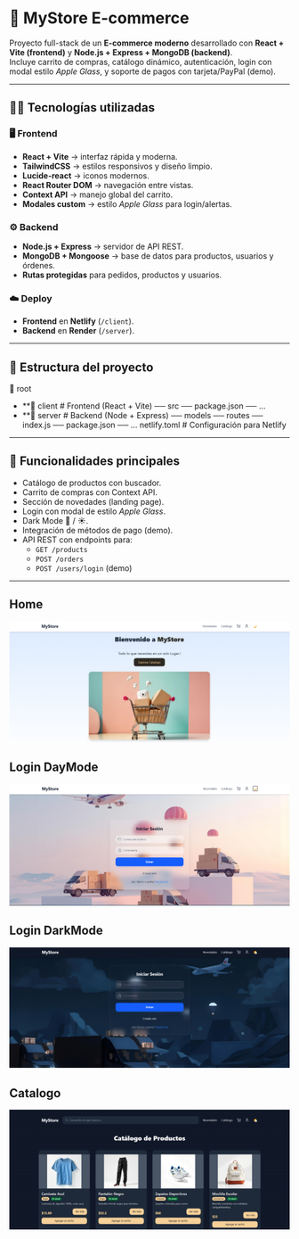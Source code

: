 # 🛒 MyStore E-commerce

Proyecto full-stack de un **E-commerce moderno** desarrollado con **React + Vite (frontend)** y **Node.js + Express + MongoDB (backend)**.  
Incluye carrito de compras, catálogo dinámico, autenticación, login con modal estilo *Apple Glass*, y soporte de pagos con tarjeta/PayPal (demo).

---

## 👩‍💻 Tecnologías utilizadas

### 🖥️ Frontend
- **React + Vite** → interfaz rápida y moderna.
- **TailwindCSS** → estilos responsivos y diseño limpio.
- **Lucide-react** → iconos modernos.
- **React Router DOM** → navegación entre vistas.
- **Context API** → manejo global del carrito.
- **Modales custom** → estilo *Apple Glass* para login/alertas.

### ⚙️ Backend
- **Node.js + Express** → servidor de API REST.
- **MongoDB + Mongoose** → base de datos para productos, usuarios y órdenes.
- **Rutas protegidas** para pedidos, productos y usuarios.

### ☁️ Deploy
- **Frontend** en **Netlify** (`/client`).
- **Backend** en **Render** (`/server`).

---

## 📂 Estructura del proyecto

📁 root
 - **📁 client # Frontend (React + Vite)
   ── src
   ── package.json
   ── ...
- **📁 server # Backend (Node + Express)
   ── models
   ── routes
   ── index.js
   ── package.json
   ── ...
netlify.toml # Configuración para Netlify


---

## 🔑 Funcionalidades principales

- Catálogo de productos con buscador.
- Carrito de compras con Context API.
- Sección de novedades (landing page).
- Login con modal de estilo *Apple Glass*.
- Dark Mode 🌙 / ☀️.
- Integración de métodos de pago (demo).
- API REST con endpoints para:
  - `GET /products`
  - `POST /orders`
  - `POST /users/login` (demo)

---

## Home

![Home MyStore](ReadImg/Home.png)

## Login DayMode

![Home MyStore](ReadImg/Login.png)

## Login DarkMode

![Home MyStore](ReadImg/LoginDark.png)

## Catalogo

![Home MyStore](ReadImg/Catalog.png)
